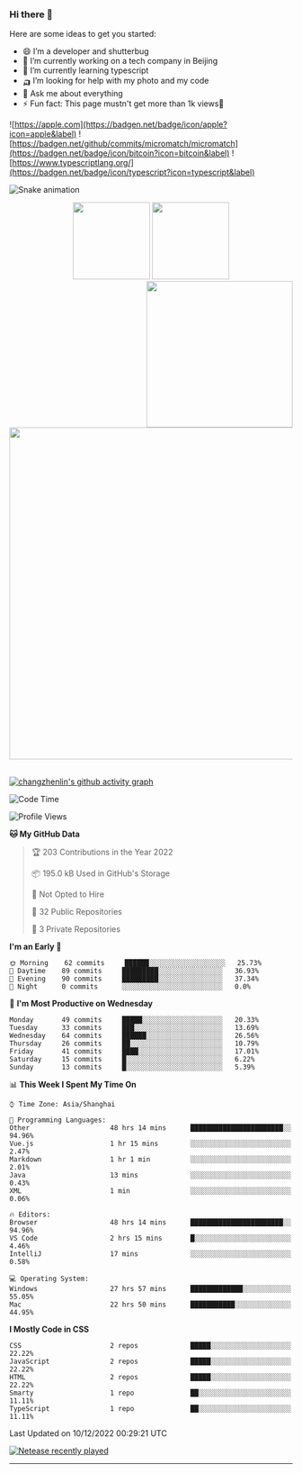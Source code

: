 
### Hi there 👋


Here are some ideas to get you started:

- 😄 I’m a developer and shutterbug
- 🔭 I’m currently working on a tech company in Beijing
- 🌱 I’m currently learning typescript
- 🛺 I’m looking for help with my photo and my code
- 💬 Ask me about everything
- ⚡ Fun fact: This page mustn't get more than 1k views🤣

![https://apple.com](https://badgen.net/badge/icon/apple?icon=apple&label)
![https://badgen.net/github/commits/micromatch/micromatch](https://badgen.net/badge/icon/bitcoin?icon=bitcoin&label)
![https://www.typescriptlang.org/](https://badgen.net/badge/icon/typescript?icon=typescript&label)




![Snake animation](https://github.com/changzhenlin/changzhenlin/blob/output/github-contribution-grid-snake.svg)

<!-- GitHub数据统计 -->
<div align="center">
  <img height="137px" src="https://github-readme-stats.vercel.app/api?username=changzhenlin&hide_title=true&hide_border=true&show_icons=trueline_height=21&text_color=000&icon_color=000&theme=graywhite" />
  <img height="137px" src="https://github-readme-stats.vercel.app/api/top-langs/?username=changzhenlin&hide_title=true&hide_border=true&layout=compact&langs_count=6&text_color=000&icon_color=fff&theme=graywhite" />
</div>

<!-- 连续提交代码天数记录 -->
<div align="center">
  <img style="float:right" width="260" src="https://media.giphy.com/media/G90BPjJbzidJIbVs54/giphy.gif" />
  <img width="590" src="https://github-readme-streak-stats.herokuapp.com/?user=changzhenlin&hide_border=true" />
</div>
<br>

[![changzhenlin's github activity graph](https://activity-graph.herokuapp.com/graph?username=changzhenlin&theme=dracula)](https://github.com/changzhenlin)


<!--START_SECTION:waka-->
![Code Time](http://img.shields.io/badge/Code%20Time-2%2C334%20hrs%2049%20mins-blue)

![Profile Views](http://img.shields.io/badge/Profile%20Views-54-blue)

**🐱 My GitHub Data** 

> 🏆 203 Contributions in the Year 2022
 > 
> 📦 195.0 kB Used in GitHub's Storage 
 > 
> 🚫 Not Opted to Hire
 > 
> 📜 32 Public Repositories 
 > 
> 🔑 3 Private Repositories  
 > 
**I'm an Early 🐤** 

```text
🌞 Morning    62 commits     ██████░░░░░░░░░░░░░░░░░░░   25.73% 
🌆 Daytime    89 commits     █████████░░░░░░░░░░░░░░░░   36.93% 
🌃 Evening    90 commits     █████████░░░░░░░░░░░░░░░░   37.34% 
🌙 Night      0 commits      ░░░░░░░░░░░░░░░░░░░░░░░░░   0.0%

```
📅 **I'm Most Productive on Wednesday** 

```text
Monday       49 commits     █████░░░░░░░░░░░░░░░░░░░░   20.33% 
Tuesday      33 commits     ███░░░░░░░░░░░░░░░░░░░░░░   13.69% 
Wednesday    64 commits     ██████░░░░░░░░░░░░░░░░░░░   26.56% 
Thursday     26 commits     ██░░░░░░░░░░░░░░░░░░░░░░░   10.79% 
Friday       41 commits     ████░░░░░░░░░░░░░░░░░░░░░   17.01% 
Saturday     15 commits     █░░░░░░░░░░░░░░░░░░░░░░░░   6.22% 
Sunday       13 commits     █░░░░░░░░░░░░░░░░░░░░░░░░   5.39%

```


📊 **This Week I Spent My Time On** 

```text
⌚︎ Time Zone: Asia/Shanghai

💬 Programming Languages: 
Other                    48 hrs 14 mins      ███████████████████████░░   94.96% 
Vue.js                   1 hr 15 mins        ░░░░░░░░░░░░░░░░░░░░░░░░░   2.47% 
Markdown                 1 hr 1 min          ░░░░░░░░░░░░░░░░░░░░░░░░░   2.01% 
Java                     13 mins             ░░░░░░░░░░░░░░░░░░░░░░░░░   0.43% 
XML                      1 min               ░░░░░░░░░░░░░░░░░░░░░░░░░   0.06%

🔥 Editors: 
Browser                  48 hrs 14 mins      ███████████████████████░░   94.96% 
VS Code                  2 hrs 15 mins       █░░░░░░░░░░░░░░░░░░░░░░░░   4.46% 
IntelliJ                 17 mins             ░░░░░░░░░░░░░░░░░░░░░░░░░   0.58%

💻 Operating System: 
Windows                  27 hrs 57 mins      █████████████░░░░░░░░░░░░   55.05% 
Mac                      22 hrs 50 mins      ███████████░░░░░░░░░░░░░░   44.95%

```

**I Mostly Code in CSS** 

```text
CSS                      2 repos             █████░░░░░░░░░░░░░░░░░░░░   22.22% 
JavaScript               2 repos             █████░░░░░░░░░░░░░░░░░░░░   22.22% 
HTML                     2 repos             █████░░░░░░░░░░░░░░░░░░░░   22.22% 
Smarty                   1 repo              ██░░░░░░░░░░░░░░░░░░░░░░░   11.11% 
TypeScript               1 repo              ██░░░░░░░░░░░░░░░░░░░░░░░   11.11%

```



 Last Updated on 10/12/2022 00:29:21 UTC
<!--END_SECTION:waka-->

[![Netease recently played](https://netease-recent-profile.vercel.app/?id=437226058&width=850)](https://netease-recent-profile.vercel.app/?id=437226058&width=850)

---

